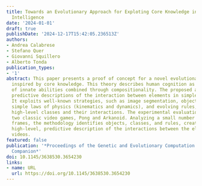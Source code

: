 ```yaml
---
title: Towards an Evolutionary Approach for Exploting Core Knowledge in Artificial
  Intelligence
date: '2024-01-01'
draft: true
publishDate: '2024-12-17T15:42:05.236513Z'
authors:
- Andrea Calabrese
- Stefano Quer
- Giovanni Squillero
- Alberto Tonda
publication_types:
- '1'
abstract: This paper presents a proof of concept for a novel evolutionary methodology
  inspired by core knowledge. This theory describes human cognition as a small set
  of innate abilities combined through compositionality. The proposed approach generates
  predictive descriptions of the interaction between elements in simple 2D videos.
  It exploits well-known strategies, such as image segmentation, object detection,
  simple laws of physics (kinematics and dynamics), and evolving rules, including
  high-level classes and their interactions. The experimental evaluation focuses on
  two classic video games, Pong and Arkanoid. Analyzing a small number of raw video
  frames, the methodology identifies objects, classes, and rules, creating a compact,
  high-level, predictive description of the interactions between the elements in the
  videos.
featured: false
publication: '*Proceedings of the Genetic and Evolutionary Computation Conference
  Companion*'
doi: 10.1145/3638530.3654230
links:
- name: URL
  url: https://doi.org/10.1145/3638530.3654230
---
```


